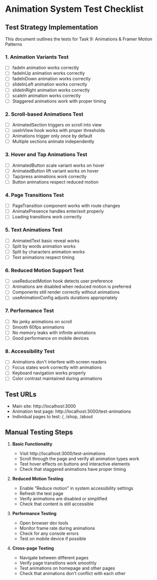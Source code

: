 # Animation System Test Checklist

## Test Strategy Implementation

This document outlines the tests for Task 9: Animations & Framer Motion Patterns

### 1. Animation Variants Test
- [ ] fadeIn animation works correctly
- [ ] fadeInUp animation works correctly  
- [ ] fadeInDown animation works correctly
- [ ] slideInLeft animation works correctly
- [ ] slideInRight animation works correctly
- [ ] scaleIn animation works correctly
- [ ] Staggered animations work with proper timing

### 2. Scroll-based Animations Test
- [ ] AnimatedSection triggers on scroll into view
- [ ] useInView hook works with proper thresholds
- [ ] Animations trigger only once by default
- [ ] Multiple sections animate independently

### 3. Hover and Tap Animations Test
- [ ] AnimatedButton scale variant works on hover
- [ ] AnimatedButton lift variant works on hover
- [ ] Tap/press animations work correctly
- [ ] Button animations respect reduced motion

### 4. Page Transitions Test
- [ ] PageTransition component works with route changes
- [ ] AnimatePresence handles enter/exit properly
- [ ] Loading transitions work correctly

### 5. Text Animations Test
- [ ] AnimatedText basic reveal works
- [ ] Split by words animation works
- [ ] Split by characters animation works
- [ ] Text animations respect timing

### 6. Reduced Motion Support Test
- [ ] useReducedMotion hook detects user preference
- [ ] Animations are disabled when reduced motion is preferred
- [ ] Components still render correctly without animations
- [ ] useAnimationConfig adjusts durations appropriately

### 7. Performance Test
- [ ] No janky animations on scroll
- [ ] Smooth 60fps animations
- [ ] No memory leaks with infinite animations
- [ ] Good performance on mobile devices

### 8. Accessibility Test
- [ ] Animations don't interfere with screen readers
- [ ] Focus states work correctly with animations
- [ ] Keyboard navigation works properly
- [ ] Color contrast maintained during animations

## Test URLs
- Main site: http://localhost:3000
- Animation test page: http://localhost:3000/test-animations
- Individual pages to test: /, /shop, /about

## Manual Testing Steps

1. **Basic Functionality**
   - Visit http://localhost:3000/test-animations
   - Scroll through the page and verify all animation types work
   - Test hover effects on buttons and interactive elements
   - Check that staggered animations have proper timing

2. **Reduced Motion Testing**
   - Enable "Reduce motion" in system accessibility settings
   - Refresh the test page
   - Verify animations are disabled or simplified
   - Check that content is still accessible

3. **Performance Testing**
   - Open browser dev tools
   - Monitor frame rate during animations
   - Check for any console errors
   - Test on mobile device if possible

4. **Cross-page Testing**
   - Navigate between different pages
   - Verify page transitions work smoothly
   - Test animations on homepage and other pages
   - Check that animations don't conflict with each other 
